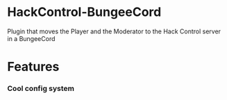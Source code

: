 # HackControl-BungeeCord
Plugin that moves the Player and the Moderator to the Hack Control server in a BungeeCord

# Features
### Cool config system
